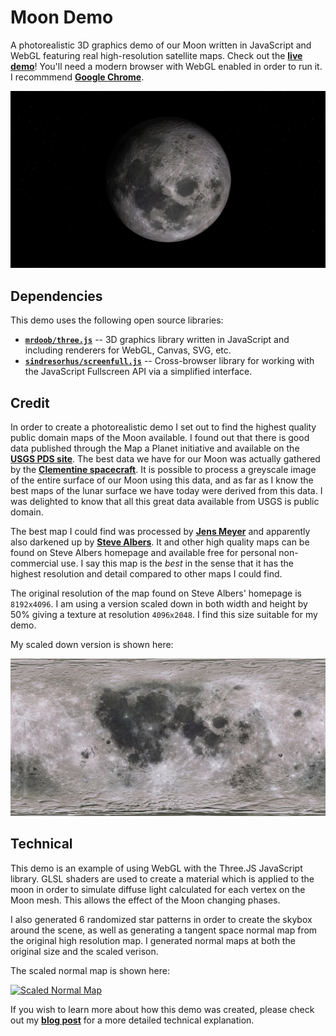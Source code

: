 Moon Demo
============

A photorealistic 3D graphics demo of our Moon written in JavaScript and WebGL
featuring real high-resolution satellite maps. Check out the
[**live demo**][demo]! You'll need a modern browser with WebGL enabled in order
 to run it. I recommmend [**Google Chrome**][chrome].

[![Moon Demo Screenshot][screen1]][screen1]

## Dependencies

This demo uses the following open source libraries:

 - [**`mrdoob/three.js`**][three.js] -- 3D graphics library written in
   JavaScript and including renderers for WebGL, Canvas, SVG, etc.
 - [**`sindresorhus/screenfull.js`**][screenfull.js] -- Cross-browser
   library for working with the JavaScript Fullscreen API via a simplified
   interface.

## Credit

In order to create a photorealistic demo I set out to find the highest quality
public domain maps of the Moon available. I found out that there is good data
published through the Map a Planet initiative and available on the
[**USGS PDS site**][USGS]. The best data we have for our Moon was actually
gathered by the [**Clementine spacecraft**][Clementine]. It is possible to
process a greyscale image of the entire surface of our Moon using this data,
and as far as I know the best maps of the lunar surface we have today were
derived from this data. I was delighted to know that all this great data
available from USGS is public domain.

The best map I could find was processed by [**Jens Meyer**][Jens Meyer] and
apparently also darkened up by [**Steve Albers**][Steve Albers]. It and other
high quality maps can be found on Steve Albers homepage and available free for
personal non-commercial use. I say this map is the _best_ in the sense that it
has the highest resolution and detail compared to other maps I could find.

The original resolution of the map found on Steve Albers' homepage is
`8192x4096`. I am using a version scaled down in both width and height by
50% giving a texture at resolution `4096x2048`. I find this size suitable for
my demo.

My scaled down version is shown here:

[![Scaled Moon Map][scaled_map_thumb]][scaled_map]

## Technical

This demo is an example of using WebGL with the Three.JS JavaScript library.
GLSL shaders are used to create a material which is applied to the moon in
order to simulate diffuse light calculated for each vertex on the Moon mesh.
This allows the effect of the Moon changing phases. 

I also generated 6 randomized star patterns in order to create the skybox
around the scene, as well as generating a tangent space normal map from the
original high resolution map. I generated normal maps at both the original size
and the scaled verison.

The scaled normal map is shown here:

[![Scaled Normal Map][scaled_normal_thumb]][scaled_normal]

If you wish to learn more about how this demo was created, please check out my
[**blog post**][blog post] for a more detailed technical explanation.

[demo]: http://coryg89.github.io/MoonDemo
[basic_demo]: http://coryg89.github.io/MoonDemo/basic.html
[blog post]: http://coryg89.github.io/technical/2013/06/01/photorealistic-3d-moon-demo-in-webgl-and-javascript/

[scaled_map]: img/maps/moon.jpg
[scaled_map_thumb]: img/maps/moon1024x512.jpg
[scaled_normal]: img/maps/normal.jpg
[scaled_normal_thumb]: img/maps/normal1024x512.jpg
[screen1]: img/screens/screen1.png

[chrome]: https://google.com/chrome
[three.js]: https://github.com/mrdoob/three.js/
[screenfull.js]: https://github.com/sindresorhus/screenfull.js/
[Steve Albers]: http://laps.noaa.gov/albers/sos/sos.html
[Jens Meyer]: http://home.arcor.de/jimpage/earth.html
[USGS]: http://pdsmaps.wr.usgs.gov/PDS/public/explorer/html/mmfront.htm
[Clementine]: http://en.wikipedia.org/wiki/Clementine_(spacecraft)